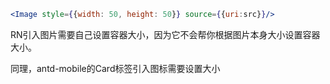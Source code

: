 ```jsx
<Image style={{width: 50, height: 50}} source={{uri:src}}/>
```

RN引入图片需要自己设置容器大小，因为它不会帮你根据图片本身大小设置容器大小。

同理，antd-mobile的Card标签引入图标需要设置大小